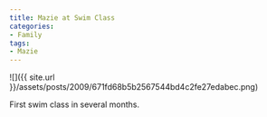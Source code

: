 ```yaml
---
title: Mazie at Swim Class
categories:
- Family
tags:
- Mazie
---
```


![]({{ site.url }}/assets/posts/2009/671fd68b5b2567544bd4c2fe27edabec.png)
  



First swim class in several months.
